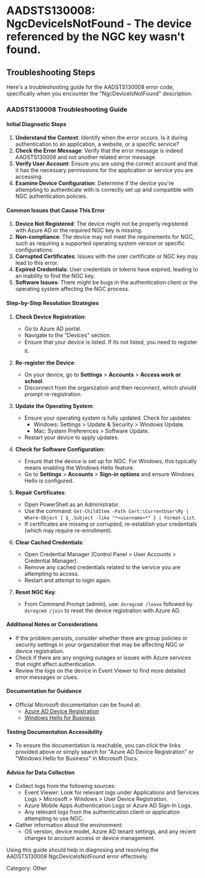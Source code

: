 # AADSTS130008: NgcDeviceIsNotFound - The device referenced by the NGC key wasn't found.


## Troubleshooting Steps
Here's a troubleshooting guide for the AADSTS130008 error code, specifically when you encounter the "NgcDeviceIsNotFound" description.

### AADSTS130008 Troubleshooting Guide

#### Initial Diagnostic Steps
1. **Understand the Context**: Identify when the error occurs. Is it during authentication to an application, a website, or a specific service?
2. **Check the Error Message**: Verify that the error message is indeed AADSTS130008 and not another related error message.
3. **Verify User Account**: Ensure you are using the correct account and that it has the necessary permissions for the application or service you are accessing.
4. **Examine Device Configuration**: Determine if the device you're attempting to authenticate with is correctly set up and compatible with NGC authentication policies.

#### Common Issues that Cause This Error
1. **Device Not Registered**: The device might not be properly registered with Azure AD or the required NGC key is missing.
2. **Non-compliance**: The device may not meet the requirements for NGC, such as requiring a supported operating system version or specific configurations.
3. **Corrupted Certificates**: Issues with the user certificate or NGC key may lead to this error.
4. **Expired Credentials**: User credentials or tokens have expired, leading to an inability to find the NGC key.
5. **Software Issues**: There might be bugs in the authentication client or the operating system affecting the NGC process.

#### Step-by-Step Resolution Strategies
1. **Check Device Registration**:
   - Go to Azure AD portal.
   - Navigate to the "Devices" section.
   - Ensure that your device is listed. If its not listed, you need to register it.

2. **Re-register the Device**:
   - On your device, go to **Settings** > **Accounts** > **Access work or school**.
   - Disconnect from the organization and then reconnect, which should prompt re-registration.

3. **Update the Operating System**:
   - Ensure your operating system is fully updated. Check for updates:
     - Windows: Settings > Update & Security > Windows Update.
     - Mac: System Preferences > Software Update.
   - Restart your device to apply updates.

4. **Check for Software Configuration**:
   - Ensure that the device is set up for NGC. For Windows, this typically means enabling the Windows Hello feature.
   - Go to **Settings** > **Accounts** > **Sign-in options** and ensure Windows Hello is configured.

5. **Repair Certificates**:
   - Open PowerShell as an Administrator.
   - Use the command: `Get-ChildItem -Path Cert:\CurrentUser\My | Where-Object { $_.Subject -like "*<username>*" } | Format-List`.
   - If certificates are missing or corrupted, re-establish your credentials (which may require re-enrollment).

6. **Clear Cached Credentials**:
   - Open Credential Manager (Control Panel > User Accounts > Credential Manager).
   - Remove any cached credentials related to the service you are attempting to access.
   - Restart and attempt to login again.

7. **Reset NGC Key**:
   - From Command Prompt (admin), use: `dsregcmd /leave` followed by `dsregcmd /join` to reset the device registration with Azure AD.

#### Additional Notes or Considerations
- If the problem persists, consider whether there are group policies or security settings in your organization that may be affecting NGC or device registration.
- Check if there are any ongoing outages or issues with Azure services that might affect authentication.
- Review the logs on the device in Event Viewer to find more detailed error messages or clues.

#### Documentation for Guidance
- Official Microsoft documentation can be found at:
  - [Azure AD Device Registration](https://docs.microsoft.com/en-us/azure/active-directory/devices/deviceregister)
  - [Windows Hello for Business](https://docs.microsoft.com/en-us/windows/security/identity-protection/hello-for-business/hello-overview)
  
#### Testing Documentation Accessibility
- To ensure the documentation is reachable, you can click the links provided above or simply search for "Azure AD Device Registration" or "Windows Hello for Business" in Microsoft Docs.

#### Advice for Data Collection
- Collect logs from the following sources:
  - Event Viewer: Look for relevant logs under Applications and Services Logs > Microsoft > Windows > User Device Registration.
  - Azure Mobile Apps Authentication Logs or Azure AD Sign-In Logs.
  - Any relevant logs from the authentication client or application attempting to use NGC.
- Gather information about the environment:
  - OS version, device model, Azure AD tenant settings, and any recent changes to account access or device management.

Using this guide should help in diagnosing and resolving the AADSTS130008 NgcDeviceIsNotFound error effectively.

Category: Other
